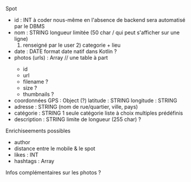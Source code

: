 Spot
- id : INT
    à coder nous-même en l'absence de backend
    sera automatisé par le DBMS
- nom : STRING
    longueur limitée (50 char / qui peut s'afficher sur une ligne)
    1) renseigné par le user 2) categorie + lieu
- date : DATE
    format date natif dans Kotlin ?
- photos (urls) : Array<STRING> // une table à part 
    - id
    - url
    - filename ?
    - size ?
    - thumbnails ?
- coordonnées GPS : Object<STRING> (?)
    latitude : STRING
    longitude : STRING
- adresse : STRING
    (nom de rue/quartier, ville, pays)
- catégorie : STRING
    1 seule catégorie
    liste à choix multiples prédéfinis
- description : STRING
    limite de longueur (255 char) ?

Enrichiseements possibles
- author
- distance entre le mobile & le spot
- likes : INT
- hashtags : Array<STRING>

Infos complémentaires sur les photos ?
